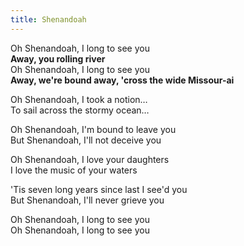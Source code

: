 ```yaml
---  
title: Shenandoah  
---  
```

  
Oh Shenandoah, I long to see you  
**Away, you rolling river**  
Oh Shenandoah, I long to see you  
**Away, we're bound away, 'cross the wide Missour-ai**  

Oh Shenandoah, I took a notion…  
To sail across the stormy ocean…  

Oh Shenandoah, I'm bound to leave you  
But Shenandoah, I'll not deceive you  

Oh Shenandoah, I love your daughters  
I love the music of your waters  

'Tis seven long years since last I see'd you  
But Shenandoah, I'll never grieve you  

Oh Shenandoah, I long to see you  
Oh Shenandoah, I long to see you  